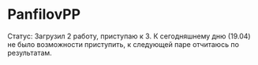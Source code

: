 # PanfilovPP
Статус: Загрузил 2 работу, приступаю к 3. 
К сегодняшнему дню (19.04) не было возможности приступить, к следующей паре отчитаюсь по результатам.
